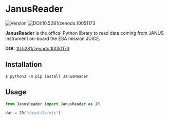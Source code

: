 # JanusReader

![Version](https://img.shields.io/badge/version-0.10.0-blue)
![DOI:10.5281/zenodo.10051173](https://zenodo.org/badge/DOI/10.5281/zenodo.10051173.svg)

**JanusReader** is the offical Python library to read data coming from JANUS instrument on-board the ESA mission JUICE.

**DOI:** [10.5281/zenodo.10051173](https://zenodo.org/doi/10.5281/zenodo.10051172)

## Installation

```shell
$ python3 -m pip install JanusReader
```

## Usage

```python
from JanusReader import JanusReader as JR

dat = JR("datafile.vic")
```
